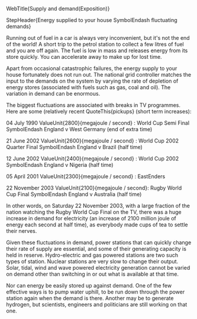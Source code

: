 WebTitle{Supply and demand(Exposition)}

StepHeader{Energy supplied to your house SymbolEndash fluctuating demands}

Running out of fuel in a car is always very inconvenient, but it's not the end of the world! A short trip to the petrol station to collect a few litres of fuel and you are off again. The fuel is low in mass and releases energy from its store quickly. You can accelerate away to make up for lost time.

Apart from occasional catastrophic failures, the energy supply to your house fortunately does not run out. The national grid controller matches the input to the demands on the system by varying the rate of depletion of energy stores (associated with fuels such as gas, coal and oil). The variation in demand can be enormous.

The biggest fluctuations are associated with breaks in TV programmes. Here are some (relatively recent QuoteThis{pickups} (short term increases):

04 July 1990
 ValueUnit{2800}{megajoule / second} :
World Cup Semi Final SymbolEndash England v West Germany (end of extra time)
 
21 June 2002 
 ValueUnit{2600}{megajoule / second} :
World Cup 2002 Quarter Final SymbolEndash England v Brazil (half time) 
 
12 June 2002
 ValueUnit{2400}{megajoule / second} :
World Cup 2002 SymbolEndash England v Nigeria (half time) 

05 April 2001
 ValueUnit{2300}{megajoule / second} :
EastEnders

22 November 2003
 ValueUnit{2100}{megajoule / second}:
Rugby World Cup Final SymbolEndash England v Australia (half time)

In other words, on Saturday 22 November 2003, with a large fraction of the nation watching the Rugby World Cup Final on the TV, there was a huge increase in demand for electricity (an increase of 2100 million joule of energy each second at half time), as everybody made cups of tea to settle their nerves.

Given these fluctuations in demand, power stations that can quickly change their rate of supply are essential, and some of their generating capacity is held in reserve. Hydro-electric and gas powered stations are two such types of station. Nuclear stations are very slow to change their output. Solar, tidal, wind and wave powered electricity generation cannot be varied on demand other than switching in or out what is available at that time.

Nor can energy be easily stored up against demand. One of the few effective ways is to pump water uphill, to be run down through the power station again when the demand is there. Another may be to generate hydrogen, but scientists, engineers and politicians are still working on that one.

